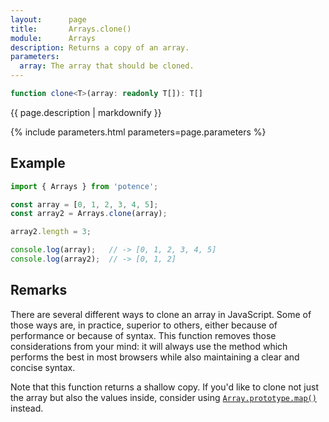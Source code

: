 ```yaml
---
layout:      page
title:       Arrays.clone()
module:      Arrays
description: Returns a copy of an array.
parameters:
  array: The array that should be cloned.
---
```

```ts
function clone<T>(array: readonly T[]): T[]
```

<p class="description">{{ page.description | markdownify }}</p>
{% include parameters.html parameters=page.parameters %}

## Example

```ts
import { Arrays } from 'potence';

const array = [0, 1, 2, 3, 4, 5];
const array2 = Arrays.clone(array);

array2.length = 3;

console.log(array);   // -> [0, 1, 2, 3, 4, 5]
console.log(array2);  // -> [0, 1, 2]
```

## Remarks

There are several different ways to clone an array in JavaScript. Some of those
ways are, in practice, superior to others, either because of performance or
because of syntax. This function removes those considerations from your mind: it
will always use the method which performs the best in most browsers while also
maintaining a clear and concise syntax.

Note that this function returns a shallow copy. If you'd like to clone not just
the array but also the values inside, consider using
[`Array.prototype.map()`](https://developer.mozilla.org/en-US/docs/Web/JavaScript/Reference/Global_Objects/Array/map)
instead.

